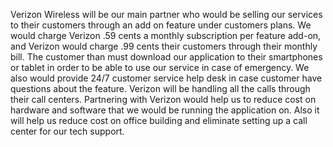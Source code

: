 Verizon Wireless will be our main partner who would be selling our services to their customers through an add on feature under customers plans. We would charge Verizon .59 cents a monthly subscription per feature add-on, and Verizon would charge .99 cents their customers through their monthly bill. 
The customer than must download our application to their smartphones or tablet in order to be able to use our service in case of emergency. We also would provide 24/7 customer service help desk in case customer have questions about the feature. Verizon will be handling all the calls through their call centers. Partnering with Verizon would help us to reduce cost on hardware and software that we would be running the application on. Also it will help us reduce cost on office building and eliminate setting up a call center for our tech support. 
